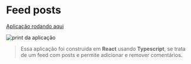 # Feed posts

[Aplicação rodando aqui](https://feed-pink.vercel.app/)

![print da aplicação](./screenshot.gif)

> Essa aplicação foi construida em **React** usando **Typescript**, se trata de um feed com posts e permite adicionar e remover comentários.
